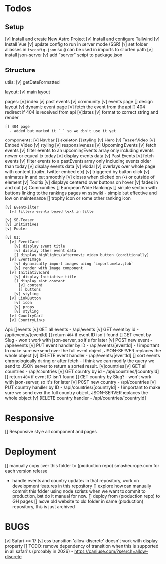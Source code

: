 # Todos 


## Setup
  [v] Install and create New Astro Project
  [v] Install and configure Tailwind
  [v] Install Vue
  [v] update config to run in server mode (SSR)
  [v] set folder aliasses in `tsconfig.json` so `@` can be used in imports to shorten path
  [v] install json-server
    [v] add "server" script to package.json

## Structure
  utils: 
    [v] getDateFormatted

  layout:
    [v] main layout

  pages:
    [v] index
    [v] past events
    [v] community
    [v] events page
      [] design layout
    [v] dynamic event page
      [v] fetch the event from the api
      [] 404 redirect if 404 is received from api
      [v]dates
        [v] format to correct string and render
        

    [] 404 page
      - added but marked it `_` so we don't use it yet
    
  components:
    [v] Navbar
      [] skeleton
      [] styling
    [v] Hero
    [v] TeaserVideo
      [v] Embed Video
      [v] styling
        [v] responsiveness
    [v] Upcoming Events
      [v] fetch events
      [v] filter events to an upcomingEvents array only including events newer or equeal to today
      [v] display events data 
    [v] Past Events
      [v] fetch events
      [v] filter events to a pastEvents array only including events older than today
      [v] display events data 
    [v] Modal
      [v] overlays over whole page with content (trailer, twitter embed etc)
      [v] triggered by button click 
      [v] animates in and out smoothly
      [v] closes when clicked on (x) or outside of element
    [v] Tooltip
      [v] displays centered over buttons on hover
      [v] fades in and out
    [v] Communities
    [] European Wide Rankings
      [] simple section with buttons linking to the rankings pages on ssbwiki - simple but effective and low on maintenance
      [] trophy icon or some other ranking icon

    [v] EventFilter
      [v] filters events based text in title

    [v] SE-Teaser
    [v] Initiatives
    [v] Footer
    
    [v] UI:
      [v] EventCard
        [v] display event title
        [v] display other event data
        [] display highlights/aftermovie video button (conditionally)
      [v] EventImage
        [v] dynamically import images using `import.meta.glob`
        [v] render with Image component
      [v] InitiativeCard
        [v] display Initiative title
        [] display slot content
          [v] content
          [] buttons
        [v] styling
      [v] LinkButton
        [v] icon
        [v] props
        [v] styling
      [v] CountryCard
      [v] CountryLinks
  
  Api:
    []events
      [v] GET all events - /api/events
      [v] GET event by id - /api/events/[eventId]
        [] return `404` if event ID isn't found
      [] GET event by Slug
        - won't work with json-server, so it's for later
      [v] POST new event - /api/events
      [v] PUT event handler by ID - /api/events/[eventId] 
        - ! important to make sure we send over the full event object, JSON-SERVER replaces the whole object
      [v] DELETE event handler - /api/events/[eventId]
      [] sort events chronologically during or after fetch
        - I think we can modify the query we send to  JSON server to return a sorted result.
    [v]countries
      [v] GET all countries - /api/countries
      [v] GET country by id - /api/countries/[countryId]
        [] return `404` if event ID isn't found
      [] GET country by Slug?
        - won't work with json-server, so it's for later
      [v] POST new country - /api/countries
      [v] PUT country handler by ID - /api/countries/[countryId] 
        - ! important to make sure we send over the full country object, JSON-SERVER replaces the whole object
      [v] DELETE country handler - /api/countries/[countryId]

# Responsive
  [] Responsive style all component and pages

# Deployment
[] manually copy over this folder to (production repo) smasheurope.com for each version release
  - handle events and country updates in that repository, work on development features in this repository
  [] explore how can manually commit this folder using node scripts when we want to commit to production, but do it manual for now.
[] deploy from (production repo) to GH pages 
[] move old website to old folder in same (production) repository, this is just archived


# BUGS
  [v] Safari <= 17 
    [v] css transition 'allow-discrete' doesn't work with display property
    [] TODO: remove dependency of transition when this is supported in all safari's (probably in 2026)
      - https://caniuse.com/?search=allow-discrete
        

